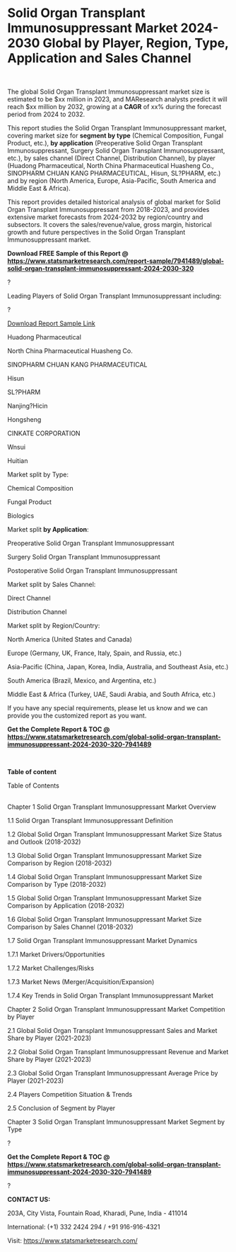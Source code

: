 <h1>Solid Organ Transplant Immunosuppressant Market 2024-2030 Global by Player, Region, Type, Application and Sales Channel</h1><br/><p>The global Solid Organ Transplant Immunosuppressant market size is estimated to be $xx million in 2023, and MAResearch analysts predict it will reach $xx million by 2032, growing at a <strong>CAGR</strong> of xx% during the forecast period from 2024 to 2032.</p>
 
 
 
 <p>This report studies the Solid Organ Transplant Immunosuppressant market, covering market size for <strong>segment by type</strong> (Chemical Composition, Fungal Product, etc.), <strong>by application</strong> (Preoperative Solid Organ Transplant Immunosuppressant, Surgery Solid Organ Transplant Immunosuppressant, etc.), by sales channel (Direct Channel, Distribution Channel), by player (Huadong Pharmaceutical, North China Pharmaceutical Huasheng Co., SINOPHARM CHUAN KANG PHARMACEUTICAL, Hisun, SL?PHARM, etc.) and by region (North America, Europe, Asia-Pacific, South America and Middle East & Africa).</p>
 
 
 
 <p>This report provides detailed historical analysis of global market for Solid Organ Transplant Immunosuppressant from 2018-2023, and provides extensive market forecasts from 2024-2032 by region/country and subsectors. It covers the sales/revenue/value, gross margin, historical growth and future perspectives in the Solid Organ Transplant Immunosuppressant market.</p>
 
 
 
 <div><b>Download FREE Sample of this Report @ <a href="https://www.statsmarketresearch.com/download-free-sample/7941489/global-solid-organ-transplant-immunosuppressant-2024-2030-320">https://www.statsmarketresearch.com/report-sample/7941489/global-solid-organ-transplant-immunosuppressant-2024-2030-320</a></b></div>
 
 
 
 <p>? </p>
 
 
 
 <p>Leading Players of Solid Organ Transplant Immunosuppressant including:</p>
 
 
 
 <p>? </p>
 
 
 
 <p><a href="https://www.statsmarketresearch.com/download-free-sample/7941489/global-solid-organ-transplant-immunosuppressant-2024-2030-320">Download Report Sample Link</a></p>
 
 
 
 <p>Huadong Pharmaceutical</p>
 
 
 
 <p>North China Pharmaceutical Huasheng Co.</p>
 
 
 
 <p>SINOPHARM CHUAN KANG PHARMACEUTICAL</p>
 
 
 
 <p>Hisun</p>
 
 
 
 <p>SL?PHARM</p>
 
 
 
 <p>Nanjing?Hicin</p>
 
 
 
 <p>Hongsheng</p>
 
 
 
 <p>CINKATE CORPORATION</p>
 
 
 
 <p>Wnsui</p>
 
 
 
 <p>Huitian</p>
 
 
 
 <p>Market split by Type:</p>
 
 
 
 <p>Chemical Composition</p>
 
 
 
 <p>Fungal Product</p>
 
 
 
 <p>Biologics</p>
 
 
 
 <p>Market split <strong>by Application</strong>:</p>
 
 
 
 <p>Preoperative Solid Organ Transplant Immunosuppressant</p>
 
 
 
 <p>Surgery Solid Organ Transplant Immunosuppressant</p>
 
 
 
 <p>Postoperative Solid Organ Transplant Immunosuppressant</p>
 
 
 
 <p>Market split by Sales Channel:</p>
 
 
 
 <p>Direct Channel</p>
 
 
 
 <p>Distribution Channel</p>
 
 
 
 <p>Market split by Region/Country:</p>
 
 
 
 <p>North America (United States and Canada)</p>
 
 
 
 <p>Europe (Germany, UK, France, Italy, Spain, and Russia, etc.)</p>
 
 
 
 <p>Asia-Pacific (China, Japan, Korea, India, Australia, and Southeast Asia, etc.)</p>
 
 
 
 <p>South America (Brazil, Mexico, and Argentina, etc.)</p>
 
 
 
 <p>Middle East & Africa (Turkey, UAE, Saudi Arabia, and South Africa, etc.)</p>
 
 
 
 <p>If you have any special requirements, please let us know and we can provide you the customized report as you want.</p>
 
 
 
 <div><b>Get the Complete Report & TOC @ <a href="https://www.statsmarketresearch.com/global-solid-organ-transplant-immunosuppressant-2024-2030-320-7941489">https://www.statsmarketresearch.com/global-solid-organ-transplant-immunosuppressant-2024-2030-320-7941489</a></b></div>
 
 
 
 <p><br />
 
 <b>Table of content</b></p>
 
 
 
 <p>Table of Contents<br />
 
 <br />
 
 Chapter 1 Solid Organ Transplant Immunosuppressant Market Overview<br />
 
 1.1 Solid Organ Transplant Immunosuppressant Definition<br />
 
 1.2 Global Solid Organ Transplant Immunosuppressant Market Size Status and Outlook (2018-2032)<br />
 
 1.3 Global Solid Organ Transplant Immunosuppressant Market Size Comparison by Region (2018-2032)<br />
 
 1.4 Global Solid Organ Transplant Immunosuppressant Market Size Comparison by Type (2018-2032)<br />
 
 1.5 Global Solid Organ Transplant Immunosuppressant Market Size Comparison by Application (2018-2032)<br />
 
 1.6 Global Solid Organ Transplant Immunosuppressant Market Size Comparison by Sales Channel (2018-2032)<br />
 
 1.7 Solid Organ Transplant Immunosuppressant Market Dynamics<br />
 
 1.7.1 Market Drivers/Opportunities<br />
 
 1.7.2 Market Challenges/Risks<br />
 
 1.7.3 Market News (Merger/Acquisition/Expansion)<br />
 
 1.7.4 Key Trends in Solid Organ Transplant Immunosuppressant Market<br />
 
 Chapter 2 Solid Organ Transplant Immunosuppressant Market Competition by Player<br />
 
 2.1 Global Solid Organ Transplant Immunosuppressant Sales and Market Share by Player (2021-2023)<br />
 
 2.2 Global Solid Organ Transplant Immunosuppressant Revenue and Market Share by Player (2021-2023)<br />
 
 2.3 Global Solid Organ Transplant Immunosuppressant Average Price by Player (2021-2023)<br />
 
 2.4 Players Competition Situation & Trends<br />
 
 2.5 Conclusion of Segment by Player<br />
 
 Chapter 3 Solid Organ Transplant Immunosuppressant Market Segment by Type<br />
 
 ? </p>
 
 
 
 <div><b>Get the Complete Report & TOC @ <a href="https://www.statsmarketresearch.com/global-solid-organ-transplant-immunosuppressant-2024-2030-320-7941489">https://www.statsmarketresearch.com/global-solid-organ-transplant-immunosuppressant-2024-2030-320-7941489</a></b></div>
 
 
 
 <p>? </p>
 
 
 
 <p><b>CONTACT US:</b><br />
 
 203A, City Vista, Fountain Road, Kharadi, Pune, India - 411014<br />
 
 International: (+1) 332 2424 294 / +91 916-916-4321<br />
 
 Visit: <a href="https://www.statsmarketresearch.com/">https://www.statsmarketresearch.com/</a></p>